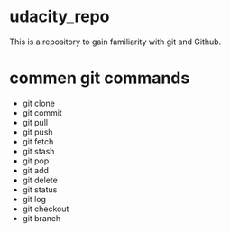 # udacity_repo
This is a repository to gain familiarity with git and Github.

# commen git commands
 - git clone
 - git commit
 - git pull
 - git push
 - git fetch
 - git stash
 - git pop
 - git add
 - git delete
 - git status
 - git log
 - git checkout
 - git branch

